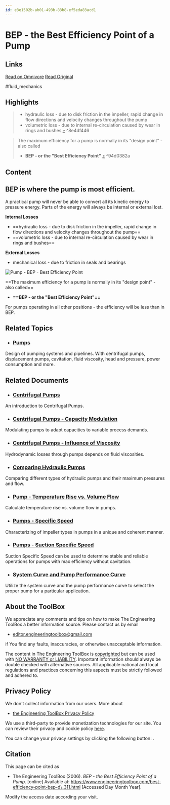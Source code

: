 ```yaml
---
id: e3e1502b-ab01-493b-83b8-ef5eda83acd1
---
```


# BEP - the Best Efficiency Point of a Pump

## Links
[Read on Omnivore](https://omnivore.app/me/bep-the-best-efficiency-point-of-a-pump-192c2bd9c43)
[Read Original](https://www.engineeringtoolbox.com/best-efficiency-point-bep-d_311.html)

 #fluid_mechanics

## Highlights

> * hydraulic loss - due to disk friction in the impeller, rapid change in flow directions and velocity changes throughout the pump
> * volumetric loss - due to internal re-circulation caused by wear in rings and bushes [⤴️](https://omnivore.app/me/bep-the-best-efficiency-point-of-a-pump-192c2bd9c43#8e4df446-c932-4650-8dd6-123bd3be64ce)  ^8e4df446

> The maximum efficiency for a pump is normally in its "design point" - also called
> 
> * **BEP - or the "Best Efficiency Point"** [⤴️](https://omnivore.app/me/bep-the-best-efficiency-point-of-a-pump-192c2bd9c43#94d0382a-bf52-4b2b-8f5b-cbd46b2018a8)  ^94d0382a


## Content
##  BEP is where the pump is most efficient.

A practical pump will never be able to convert all its kinetic energy to pressure energy. Parts of the energy will always be internal or external lost. 

**Internal Losses**

* ==hydraulic loss - due to disk friction in the impeller, rapid change in flow directions and velocity changes throughout the pump==
* ==volumetric loss - due to internal re-circulation caused by wear in rings and bushes==

**External Losses**

* mechanical loss - due to friction in seals and bearings

![Pump - BEP - Best Efficiency Point](https://proxy-prod.omnivore-image-cache.app/400x423,sJrhBZJelOB2LT338I5KKK53PARGMwYmDTbkcpD0VThY/https://www.engineeringtoolbox.com/docs/documents/311/pump_bep_best_efficiency_point.jpg "Pump - BEP - Best Efficiency Point")

==The maximum efficiency for a pump is normally in its "design point" - also called==

* **==BEP - or the "Best Efficiency Point"==**

For pumps operating in all other positions - the efficiency will be less than in BEP.

##  Related Topics

* ### [ Pumps](https://www.engineeringtoolbox.com/pumps-t%5F34.html "pumps centrifugal water pressure air chemical well vacuum liquid oil hydraulic sewage submersible bilge fuel ")  
 Design of pumping systems and pipelines. With centrifugal pumps, displacement pumps, cavitation, fluid viscosity, head and pressure, power consumption and more.

##  Related Documents

* ### [ Centrifugal Pumps](https://www.engineeringtoolbox.com/centrifugal-pumps-d%5F54.html "centrifugal pumps tutorial head pressure capacity")  
 An introduction to Centrifugal Pumps.
* ### [ Centrifugal Pumps - Capacity Modulation](https://www.engineeringtoolbox.com/pumps-discharge-regulation-d%5F310.html "pumps discharge flow capacity regulation modulation")  
 Modulating pumps to adapt capacities to variable process demands.
* ### [ Centrifugal Pumps - Influence of Viscosity](https://www.engineeringtoolbox.com/centrifugal-pumps-viscosity-d%5F670.html "centrifugal pumps viscosity flow head power")  
 Hydrodynamic losses through pumps depends on fluid viscosities.
* ### [ Comparing Hydraulic Pumps](https://www.engineeringtoolbox.com/hydraulic-pumps-types-pressure-flow-d%5F1627.html "hydraulic pumps types pressure flow")  
 Comparing different types of hydraulic pumps and their maximum pressures and flow.
* ### [ Pump - Temperature Rise vs. Volume Flow](https://www.engineeringtoolbox.com/pumps-temperature-increase-d%5F313.html "pumps flow temperature increase efficiency")  
 Calculate temperature rise vs. volume flow in pumps.
* ### [ Pumps - Specific Speed](https://www.engineeringtoolbox.com/specific-speed-pump-fan-d%5F637.html "specific speed pump fan")  
 Characterizing of impeller types in pumps in a unique and coherent manner.
* ### [ Pumps - Suction Specific Speed](https://www.engineeringtoolbox.com/suction-speed-pumps-d%5F638.html "suction specific speed pumps efficiency")  
 Suction Specific Speed can be used to determine stable and reliable operations for pumps with max efficiency without cavitation.
* ### [ System Curve and Pump Performance Curve](https://www.engineeringtoolbox.com/pump-system-curves-d%5F635.html "pump system curve performance ")  
 Utilize the system curve and the pump performance curve to select the proper pump for a particular application.

## About the ToolBox

We appreciate any comments and tips on how to make The Engineering ToolBox a better information source. Please contact us by email

* [editor.engineeringtoolbox@gmail.com](mailto:editor.engineeringtoolbox@gmail.com?subject=https%3A//www.engineeringtoolbox.com/best-efficiency-point-bep-d%5F311.html%20%3A%20BEP%20-%20the%20Best%20Efficiency%20Point%20of%20a%20Pump)

if You find any faults, inaccuracies, or otherwise unacceptable information.

The content in The Engineering ToolBox is [copyrighted](https://www.engineeringtoolbox.com/COPYRIGHTS-NO-WARRANTY-LIABILITY-d%5F2231.html) but can be used with [NO WARRANTY or LIABILITY](https://www.engineeringtoolbox.com/COPYRIGHTS-NO-WARRANTY-LIABILITY-d%5F2231.html). Important information should always be double checked with alternative sources. All applicable national and local regulations and practices concerning this aspects must be strictly followed and adhered to.

##  Privacy Policy

 We don't collect information from our users. More about 

* [ the Engineering ToolBox Privacy Policy](https://www.engineeringtoolbox.com/privacy-policy-d%5F2228.html)

We use a third-party to provide monetization technologies for our site. You can review their privacy and cookie policy [here](https://www.snigel.com/privacy-policy/).

 You can change your privacy settings by clicking the following button: .

##  Citation

 This page can be cited as

* The Engineering ToolBox (2006). _BEP - the Best Efficiency Point of a Pump_. \[online\] Available at: https://www.engineeringtoolbox.com/best-efficiency-point-bep-d\_311.html \[Accessed Day Month Year\].

 Modify the access date according your visit.